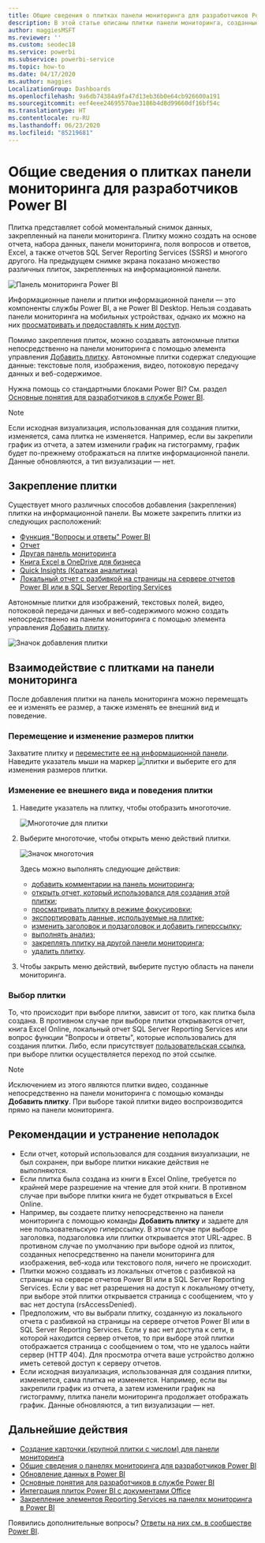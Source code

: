 ```yaml
---
title: Общие сведения о плитках панели мониторинга для разработчиков Power BI
description: В этой статье описаны плитки панели мониторинга, созданные в отчетах SQL Server Reporting Services (SSRS).
author: maggiesMSFT
ms.reviewer: ''
ms.custom: seodec18
ms.service: powerbi
ms.subservice: powerbi-service
ms.topic: how-to
ms.date: 04/17/2020
ms.author: maggies
LocalizationGroup: Dashboards
ms.openlocfilehash: 9a6db74384a9fa47d13eb36b0e64cb926600a191
ms.sourcegitcommit: eef4eee24695570ae3186b4d8d99660df16bf54c
ms.translationtype: HT
ms.contentlocale: ru-RU
ms.lasthandoff: 06/23/2020
ms.locfileid: "85219681"
---
```

# <a name="intro-to-dashboard-tiles-for-power-bi-designers"></a>Общие сведения о плитках панели мониторинга для разработчиков Power BI

Плитка представляет собой моментальный снимок данных, закрепленный на панели мониторинга. Плитку можно создать на основе отчета, набора данных, панели мониторинга, поля вопросов и ответов, Excel, а также отчетов SQL Server Reporting Services (SSRS) и многого другого.  На предыдущем снимке экрана показано множество различных плиток, закрепленных на информационной панели.

![Панель мониторинга Power BI](media/service-dashboard-tiles/power-bi-dashboard.png)

Информационные панели и плитки информационной панели — это компоненты службы Power BI, а не Power BI Desktop. Нельзя создавать панели мониторинга на мобильных устройствах, однако их можно на них [просматривать и предоставлять к ним доступ](../consumer/mobile/mobile-apps-view-dashboard.md).

Помимо закрепления плиток, можно создавать автономные плитки непосредственно на панели мониторинга с помощью элемента управления [Добавить плитку](service-dashboard-add-widget.md). Автономные плитки содержат следующие данные: текстовые поля, изображения, видео, потоковую передачу данных и веб-содержимое.

Нужна помощь со стандартными блоками Power BI? См. раздел [Основные понятия для разработчиков в службе Power BI](../fundamentals/service-basic-concepts.md).

> [!NOTE]
> Если исходная визуализация, использованная для создания плитки, изменяется, сама плитка не изменяется.  Например, если вы закрепили график из отчета, а затем изменили график на гистограмму, график будет по-прежнему отображаться на плитке информационной панели. Данные обновляются, а тип визуализации — нет.
> 
> 

## <a name="pin-a-tile"></a>Закрепление плитки
Существует много различных способов добавления (закрепления) плитки на информационной панели. Вы можете закрепить плитки из следующих расположений:

* [Функция "Вопросы и ответы" Power BI](service-dashboard-pin-tile-from-q-and-a.md)
* [Отчет](service-dashboard-pin-tile-from-report.md)
* [Другая панель мониторинга](service-pin-tile-to-another-dashboard.md)
* [Книга Excel в OneDrive для бизнеса](service-dashboard-pin-tile-from-excel.md)
* [Quick Insights (Краткая аналитика)](service-insights.md)
* [Локальный отчет с разбивкой на страницы на сервере отчетов Power BI или в SQL Server Reporting Services](https://docs.microsoft.com/sql/reporting-services/pin-reporting-services-items-to-power-bi-dashboards)

Автономные плитки для изображений, текстовых полей, видео, потоковой передачи данных и веб-содержимого можно создать непосредственно на панели мониторинга с помощью элемента управления [Добавить плитку](service-dashboard-add-widget.md).

  ![Значок добавления плитки](media/service-dashboard-tiles/add_widgetnew.png)

## <a name="interact-with-tiles-on-a-dashboard"></a>Взаимодействие с плитками на панели мониторинга
После добавления плитки на панель мониторинга можно перемещать ее и изменять ее размер, а также изменять ее внешний вид и поведение.

### <a name="move-and-resize-a-tile"></a>Перемещение и изменение размеров плитки
Захватите плитку и [переместите ее на информационной панели](service-dashboard-edit-tile.md). Наведите указатель мыши на маркер ![плитки](media/service-dashboard-tiles/resize-handle.jpg) и выберите его для изменения размеров плитки.

### <a name="hover-over-a-tile-to-change-the-appearance-and-behavior"></a>Изменение ее внешнего вида и поведения плитки
1. Наведите указатель на плитку, чтобы отобразить многоточие.
   
    ![Многоточие для плитки](media/service-dashboard-tiles/ellipses_new.png)
2. Выберите многоточие, чтобы открыть меню действий плитки.
   
    ![Значок многоточия](media/service-dashboard-tiles/power-bi-tile-menu.png)
   
    Здесь можно выполнять следующие действия:
   
     * [добавить комментарии на панель мониторинга](../consumer/end-user-comment.md);
     * [открыть отчет, который использовался для создания этой плитки](../consumer/end-user-reports.md);  
     * [просматривать плитку в режиме фокусировки](../consumer/end-user-focus.md);   
     * [экспортировать данные, используемые на плитке](../visuals/power-bi-visualization-export-data.md);
     * [изменить заголовок и подзаголовок и добавить гиперссылку](service-dashboard-edit-tile.md); 
     * [выполнять анализ](service-insights.md); 
     * [закреплять плитку на другой панели мониторинга](service-pin-tile-to-another-dashboard.md);
     * [удалить плитку](service-dashboard-edit-tile.md).

3. Чтобы закрыть меню действий, выберите пустую область на панели мониторинга.

### <a name="select-a-tile"></a>Выбор плитки
То, что происходит при выборе плитки, зависит от того, как плитка была создана. В противном случае при выборе плитки открываются отчет, книга Excel Online, локальный отчет SQL Server Reporting Services или вопрос функции "Вопросы и ответы", которые использовались для создания плитки. Либо, если присутствует [пользовательская ссылка](service-dashboard-edit-tile.md), при выборе плитки осуществляется переход по этой ссылке.

> [!NOTE]
> Исключением из этого являются плитки видео, созданные непосредственно на панели мониторинга с помощью команды **Добавить плитку**. При выборе такой плитки видео воспроизводится прямо на панели мониторинга.   
> 
> 

## <a name="considerations-and-troubleshooting"></a>Рекомендации и устранение неполадок

* Если отчет, который использовался для создания визуализации, не был сохранен, при выборе плитки никакие действия не выполняются.
* Если плитка была создана из книги в Excel Online, требуется по крайней мере разрешение на чтение для этой книги. В противном случае при выборе плитки книга не будет открываться в Excel Online.
* Например, вы создаете плитку непосредственно на панели мониторинга с помощью команды **Добавить плитку** и задаете для нее пользовательскую гиперссылку. В этом случае при выборе заголовка, подзаголовка или плитки открывается этот URL-адрес. В противном случае по умолчанию при выборе одной из плиток, созданных непосредственно на панели мониторинга для изображения, веб-кода или текстового поля, ничего не происходит.
* Плитки можно создавать из локальных отчетов с разбивкой на страницы на сервере отчетов Power BI или в SQL Server Reporting Services. Если у вас нет разрешения на доступ к локальному отчету, при выборе этой плитки открывается страница с сообщением, что у вас нет доступа (rsAccessDenied).
* Предположим, что вы выбрали плитку, созданную из локального отчета с разбивкой на страницы на сервере отчетов Power BI или в SQL Server Reporting Services. Если у вас нет доступа к сети, в которой находится сервер отчетов, то при выборе этой плитки отображается страница с сообщением о том, что не удалось найти сервер (HTTP 404). Для просмотра отчета ваше устройство должно иметь сетевой доступ к серверу отчетов.
* Если исходная визуализация, использованная для создания плитки, изменяется, сама плитка не изменяется. Например, если вы закрепили график из отчета, а затем изменили график на гистограмму, плитка панели мониторинга продолжает отображать график. Данные обновляются, а тип визуализации — нет.

## <a name="next-steps"></a>Дальнейшие действия
- [Создание карточки (крупной плитки с числом) для панели мониторинга](../visuals/power-bi-visualization-card.md)
- [Общие сведения о панелях мониторинга для разработчиков Power BI](service-dashboards.md)  
- [Обновление данных в Power BI](../connect-data/refresh-data.md)
- [Основные понятия для разработчиков в службе Power BI](../fundamentals/service-basic-concepts.md)
- [Интеграция плиток Power BI с документами Office](https://powerbi.microsoft.com/blog/integrating-power-bi-tiles-into-office-documents/)
- [Закрепление элементов Reporting Services на панелях мониторинга в Power BI](/sql/reporting-services/pin-reporting-services-items-to-power-bi-dashboards)

Появились дополнительные вопросы? [Ответы на них см. в сообществе Power BI](https://community.powerbi.com/).
